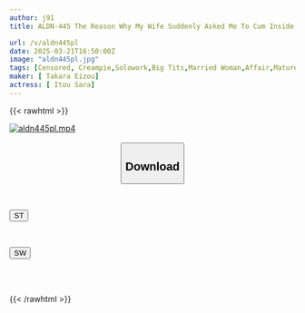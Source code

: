 ```yaml
---
author: j91
title: ALDN-445 The Reason Why My Wife Suddenly Asked Me To Cum Inside Her - Saran Ito

url: /v/aldn445pl
date: 2025-03-21T16:50:00Z
image: "aldn445pl.jpg"
tags: [Censored, Creampie,Solowork,Big Tits,Married Woman,Affair,Mature Woman]
maker: [ Takara Eizou]
actress: [ Itou Sara]
---
```



{{< rawhtml >}}

<div class="video" data-videoid="7zJzp6oOrxhAD4a">
    <a href="javascript:;">
        <img src="/v/aldn445pl/aldn445pl.jpg" width="WIDTH" height="HEIGHT" alt="aldn445pl.mp4" loading="lazy">
    </a>
</div>

<script type="text/javascript" src="https://j91.asia/asset/on-demand-st.js"></script>

<br>
  <link rel="stylesheet" href="https://j91.asia/asset/bs5.css">
  
  <center>
  <button class="btn btn-primary" type="button" data-bs-toggle="collapse" data-bs-target=".multi-collapse" aria-expanded="false" aria-controls="multiCollapseExample1 multiCollapseExample2"><h2>Download</h2></button></center>
</p>
<div class="row">
  <div class="col">
    <div class="collapse multi-collapse" id="multiCollapseExample1">
      <div class="card card-body">
	      	      <br>
<div class="buttons">  
<p><a href="/v/aldn445pl/st.html" target="_blank"><button class="btn-hover color-3"><i class="fa fa-download"></i> ST</button></a></p></div>
    </div>
  </div>
</div>
  <div class="col">
    <div class="collapse multi-collapse" id="multiCollapseExample2">
      <div class="card card-body">
	      <br>
<div class="buttons">
<p><a href="/v/aldn445pl/sw.html" target="_blank"><button class="btn-hover color-2"><i class="fa fa-download"></i> SW</button></a></p></div>
<br><br>
      </div>
    </div>
  </div>
</div>

{{< /rawhtml >}}